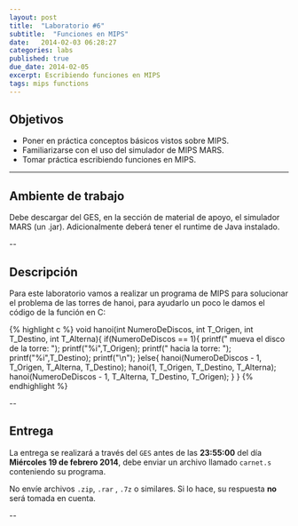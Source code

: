 ```yaml
---
layout: post
title:  "Laboratorio #6"
subtitle:  "Funciones en MIPS"
date:   2014-02-03 06:28:27
categories: labs
published: true
due_date: 2014-02-05
excerpt: Escribiendo funciones en MIPS
tags: mips functions
---
```


## Objetivos

- Poner en práctica conceptos básicos vistos sobre MIPS.
- Familiarizarse con el uso del simulador de MIPS MARS.
- Tomar práctica escribiendo funciones en MIPS.

---

## Ambiente de trabajo

Debe descargar del GES, en la sección de material de apoyo, el simulador MARS (un .jar). Adicionalmente deberá tener
el runtime de Java instalado.

--

## Descripción

Para este laboratorio vamos a realizar un programa de MIPS para solucionar el problema de las torres de hanoi, 
para ayudarlo un poco le damos el código de la función en C:

{% highlight c %}
void hanoi(int NumeroDeDiscos, int T_Origen, int T_Destino, int T_Alterna){
    if(NumeroDeDiscos == 1){
	  printf(" mueva el disco de la torre: "); printf("%i",T_Origen);
	  printf(" hacia la torre: "); printf("%i",T_Destino); printf("\n");
    }else{
	  hanoi(NumeroDeDiscos - 1, T_Origen, T_Alterna, T_Destino);
	  hanoi(1, T_Origen, T_Destino, T_Alterna);
	  hanoi(NumeroDeDiscos - 1, T_Alterna, T_Destino, T_Origen);
    }
}
{% endhighlight %}

--
## Entrega

La entrega se realizará a través del `GES` antes de las **23:55:00** del día **Miércoles 19 de febrero 2014**, debe enviar un archivo llamado `carnet.s` conteniendo su programa.  
  
No envíe archivos `.zip`, `.rar` , `.7z` o similares. Si lo hace, su respuesta **no** será tomada en cuenta.

-- 
